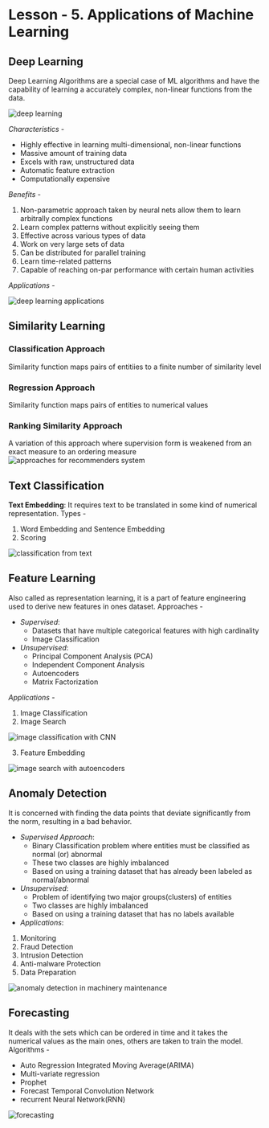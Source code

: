 # Lesson - 5. Applications of Machine Learning 

## Deep Learning
Deep Learning Algorithms are a special case of ML algorithms and have the capability of learning a accurately complex, non-linear functions from the data.

![deep learning](/images/img13.PNG)

*Characteristics* - 
- Highly effective in learning multi-dimensional, non-linear functions
- Massive amount of training data
- Excels with raw, unstructured data
- Automatic feature extraction
- Computationally expensive

*Benefits* - 
1. Non-parametric approach taken by neural nets allow them to learn arbitrally complex functions
2. Learn complex patterns without explicitly seeing them
3. Effective across various types of data
4. Work on very large sets of data
5. Can be distributed for parallel training 
6. Learn time-related patterns
7. Capable of reaching on-par performance with certain human activities

*Applications* - 

![deep learning applications](/images/img15.PNG)


## Similarity Learning
### Classification Approach 
Similarity function maps pairs of entitiies to a finite number of similarity level

### Regression Approach
Similarity function maps pairs of entities to numerical values

### Ranking Similarity Approach 
A variation of this approach where supervision form is weakened from an exact measure to an ordering measure
![approaches for recommenders system](/images/img20.PNG)


## Text Classification
**Text Embedding**: It requires text to be translated in some kind of numerical representation. Types - 
1. Word Embedding and Sentence Embedding
2. Scoring 

![classification from text](/images/img19.PNG)


## Feature Learning
Also called as representation learning, it is a part of feature engineering used to derive new features in ones dataset. Approaches -
- *Supervised*:
  - Datasets that have multiple categorical features with high cardinality
  - Image Classification
- *Unsupervised*:
   - Principal Component Analysis (PCA)
   - Independent Component Analysis
   - Autoencoders
   - Matrix Factorization

*Applications* - 
1. Image Classification
2. Image Search

![image classification with CNN](/images/img17.PNG)

3. Feature Embedding

![image search with autoencoders](/images/img18.PNG)


## Anomaly Detection
It is concerned with finding the data points that deviate significantly from the norm, resulting in a bad behavior.
- *Supervised Approach*: 
   - Binary Classification problem where entities must be classified as normal (or) abnormal
   - These two classes are highly imbalanced
   - Based on using a training dataset that has already been labeled as normal/abnormal
- *Unsupervised*: 
   - Problem of identifying two major groups(clusters) of entities
   - Two classes are highly imbalanced
   - Based on using a training dataset that has no labels available
- *Applications*: 
1. Monitoring
2. Fraud Detection
3. Intrusion Detection
4. Anti-malware Protection
5. Data Preparation

![anomaly detection in machinery maintenance](/images/img14.PNG)


## Forecasting
It deals with the sets which can be ordered in time and it takes the numerical values as the main ones, others are taken to train the model. Algorithms - 
- Auto Regression Integrated Moving Average(ARIMA)
- Multi-variate regression
- Prophet
- Forecast Temporal Convolution Network
- recurrent Neural Network(RNN)

![forecasting](/images/img16.PNG)

